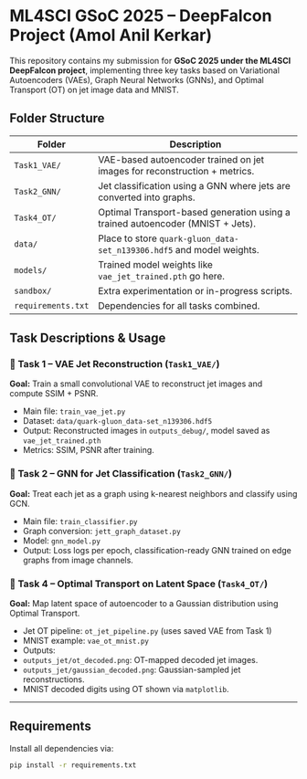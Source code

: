 # ML4SCI GSoC 2025 – DeepFalcon Project (Amol Anil Kerkar)

This repository contains my submission for **GSoC 2025 under the ML4SCI DeepFalcon project**, implementing three key tasks based on Variational Autoencoders (VAEs), Graph Neural Networks (GNNs), and Optimal Transport (OT) on jet image data and MNIST.


## Folder Structure

| Folder         | Description                                                                 |
|----------------|-----------------------------------------------------------------------------|
| `Task1_VAE/`   | VAE-based autoencoder trained on jet images for reconstruction + metrics.  |
| `Task2_GNN/`   | Jet classification using a GNN where jets are converted into graphs.       |
| `Task4_OT/`    | Optimal Transport-based generation using a trained autoencoder (MNIST + Jets). |
| `data/`        | Place to store `quark-gluon_data-set_n139306.hdf5` and model weights.      |
| `models/`      | Trained model weights like `vae_jet_trained.pth` go here.                  |
| `sandbox/`     | Extra experimentation or in-progress scripts.                              |
| `requirements.txt` | Dependencies for all tasks combined.                                   |



## Task Descriptions & Usage

### 🔹 Task 1 – VAE Jet Reconstruction (`Task1_VAE/`)
**Goal:** Train a small convolutional VAE to reconstruct jet images and compute SSIM + PSNR.

-  Main file: `train_vae_jet.py`
-  Dataset: `data/quark-gluon_data-set_n139306.hdf5`
-  Output: Reconstructed images in `outputs_debug/`, model saved as `vae_jet_trained.pth`
-  Metrics: SSIM, PSNR after training.

### 🔹 Task 2 – GNN for Jet Classification (`Task2_GNN/`)
**Goal:** Treat each jet as a graph using k-nearest neighbors and classify using GCN.

-  Main file: `train_classifier.py`
-  Graph conversion: `jett_graph_dataset.py`
-  Model: `gnn_model.py`
-  Output: Loss logs per epoch, classification-ready GNN trained on edge graphs from image channels.

### 🔹 Task 4 – Optimal Transport on Latent Space (`Task4_OT/`)
**Goal:** Map latent space of autoencoder to a Gaussian distribution using Optimal Transport.

-  Jet OT pipeline: `ot_jet_pipeline.py` (uses saved VAE from Task 1)
-  MNIST example: `vae_ot_mnist.py`
-  Outputs:
  - `outputs_jet/ot_decoded.png`: OT-mapped decoded jet images.
  - `outputs_jet/gaussian_decoded.png`: Gaussian-sampled jet reconstructions.
  - MNIST decoded digits using OT shown via `matplotlib`.

---

## Requirements

Install all dependencies via:

```bash
pip install -r requirements.txt

